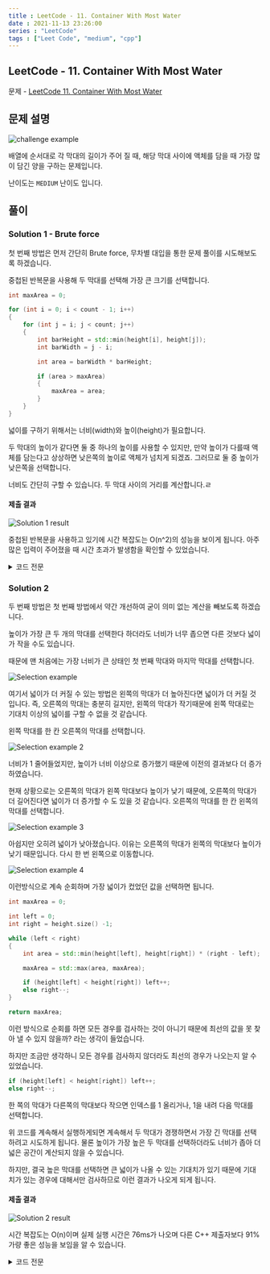 ```yaml
---
title : LeetCode - 11. Container With Most Water
date : 2021-11-13 23:26:00
series : "LeetCode"
tags : ["Leet Code", "medium", "cpp"]
---
```


## LeetCode - 11. Container With Most Water
문제 - [LeetCode 11. Container With Most Water](https://leetcode.com/problems/container-with-most-water/)

## 문제 설명
![challenge example](./assets/images/leet_code/11/question_11.webp)

배열에 순서대로 각 막대의 길이가 주어 질 때, 해당 막대 사이에 액체를 담을 때 가장 많이 담긴 양을 구하는 문제입니다.

난이도는 `MEDIUM` 난이도 입니다.

## 풀이
### Solution 1 - Brute force

첫 번째 방법은 먼저 간단히 Brute force, 무차별 대입을 통한 문제 풀이를 시도해보도록 하겠습니다.

중첩된 반복문을 사용해 두 막대를 선택해 가장 큰 크기를 선택합니다.

```cpp
int maxArea = 0;

for (int i = 0; i < count - 1; i++)
{
    for (int j = i; j < count; j++)
    {
        int barHeight = std::min(height[i], height[j]);
        int barWidth = j - i;

        int area = barWidth * barHeight;

        if (area > maxArea)
        {
            maxArea = area;
        }
    }
}
```

넓이를 구하기 위해서는 너비(width)와 높이(height)가 필요합니다. 

두 막대의 높이가 같다면 둘 중 하나의 높이를 사용할 수 있지만, 만약 높이가 다를때 액체를 담는다고 상상하면 낮은쪽의 높이로 액체가 넘치게 되겠죠. 그러므로 둘 중 높이가 낮은쪽을 선택합니다.

너비도 간단히 구할 수 있습니다. 두 막대 사이의 거리를 계산합니다.ㄹ

#### 제출 결과
![Solution 1 result](./assets/images/leet_code/11/result_1.webp)

중첩된 반복문을 사용하고 있기에 시간 복잡도는 O(n^2)의 성능을 보이게 됩니다. 아주 많은 입력이 주어졌을 때 시간 초과가 발생함을 확인할 수 있었습니다.

<details>
<summary>코드 전문</summary>
    
```cpp
#include <vector>
#include <algorithm>

class Solution 
{
public:
    int maxArea(std::vector<int>& height) 
    {
        if (height.size() == 2)
        {
            return  std::min(height[0], height[1]);
        }

        int count = height.size();

        int maxArea = 0;

        for (int i = 0; i < count - 1; i++)
        {
            for (int j = i; j < count; j++)
            {
                int barHeight = std::min(height[i], height[j]);
                int barWidth = j - i;

                int area = barWidth * barHeight;

                if (area > maxArea)
                {
                    maxArea = area;
                }
            }
        }
        
        return maxArea;
    }
};
```

</details>

### Solution 2

두 번째 방법은 첫 번째 방법에서 약간 개선하여 굳이 의미 없는 계산을 빼보도록 하겠습니다.

높이가 가장 큰 두 개의 막대를 선택한다 하더라도 너비가 너무 좁으면 다른 것보다 넓이가 작을 수도 있습니다.

때문에 맨 처음에는 가장 너비가 큰 상태인 첫 번째 막대와 마지막 막대를 선택합니다.

![Selection example](./assets/images/leet_code/11/selection_example_1.webp)

여기서 넓이가 더 커질 수 있는 방법은 왼쪽의 막대가 더 높아진다면 넓이가 더 커질 것입니다. 즉, 오른쪽의 막대는 충분히 길지만, 왼쪽의 막대가 작기때문에 왼쪽 막대로는 기대치 이상의 넓이를 구할 수 없을 것 같습니다.

왼쪽 막대를 한 칸 오른쪽의 막대를 선택합니다.

![Selection example 2](./assets/images/leet_code/11/selection_example_2.webp)

너비가 1 줄어들었지만, 높이가 너비 이상으로 증가했기 때문에 이전의 결과보다 더 증가하였습니다. 

현재 상황으로는 오른쪽의 막대가 왼쪽 막대보다 높이가 낮기 때문에, 오른쪽의 막대가 더 길어진다면 넓이가 더 증가할 수 도 있을 것 같습니다. 오른쪽의 막대를 한 칸 왼쪽의 막대를 선택합니다.

![Selection example 3](./assets/images/leet_code/11/selection_example_3.webp)

아쉽지만 오히려 넓이가 낮아졌습니다. 이유는 오른쪽의 막대가 왼쪽의 막대보다 높이가 낮기 때문입니다. 다시 한 번 왼쪽으로 이동합니다.

![Selection example 4](./assets/images/leet_code/11/selection_example_4.webp)

이런방식으로 계속 순회하며 가장 넓이가 컸었던 값을 선택하면 됩니다.

```cpp
int maxArea = 0;

int left = 0;
int right = height.size() -1;

while (left < right)
{
    int area = std::min(height[left], height[right]) * (right - left);

    maxArea = std::max(area, maxArea);

    if (height[left] < height[right]) left++;
    else right--; 
}

return maxArea;
```

이런 방식으로 순회를 하면 모든 경우를 검사하는 것이 아니기 때문에 최선의 값을 못 찾아 낼 수 있지 않을까? 라는 생각이 들었습니다.

하지만 조금만 생각하니 모든 경우를 검사하지 않더라도 최선의 경우가 나오는지 알 수 있었습니다.

```cpp
if (height[left] < height[right]) left++;
else right--; 
```

한 쪽의 막대가 다른쪽의 막대보다 작으면 인덱스를 1 올리거나, 1을 내려 다음 막대를 선택합니다.

위 코드를 계속해서 실행하게되면 계속해서 두 막대가 경쟁하면서 가장 긴 막대를 선택하려고 시도하게 됩니다. 물론 높이가 가장 높은 두 막대를 선택하더라도 너비가 좁아 더 넓은 공간이 계산되지 않을 수 있습니다.

하지만, 결국 높은 막대를 선택하면 큰 넓이가 나올 수 있는 기대치가 있기 때문에 기대치가 있는 경우에 대해서만 검사하므로 이런 결과가 나오게 되게 됩니다.

#### 제출 결과
![Solution 2 result](./assets/images/leet_code/11/result_2.webp)

시간 복잡도는 O(n)이며 실제 실행 시간은 76ms가 나오며 다른 C++ 제출자보다 91% 가량 좋은 성능을 보임을 알 수 있습니다.

<details>
<summary>코드 전문</summary>
    
```cpp
#include <vector>
#include <algorithm>

class Solution 
{
public:
    int maxArea(std::vector<int>& height) 
    {
        if (height.size() == 2)
        {
            return  std::min(height[0], height[1]);
        }

        int maxArea = 0;

        int left = 0;
        int right = height.size() -1;

        while (left < right)
        {
            int area = std::min(height[left], height[right]) * (right - left);

            maxArea = std::max(area, maxArea);

            if (height[left] < height[right]) left++;
            else right--; 
        }
        
        return maxArea;
    }
};
```

</details>
